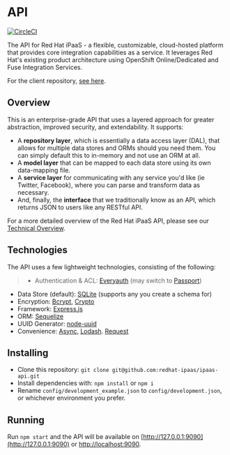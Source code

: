 # API

[![CircleCI](https://circleci.com/gh/redhat-ipaas/ipaas-api.svg?style=svg)](https://circleci.com/gh/redhat-ipaas/ipaas-api)

The API for Red Hat iPaaS - a flexible, customizable, cloud-hosted platform that provides core integration capabilities as a service. It leverages Red Hat's existing product architecture using OpenShift Online/Dedicated and Fuse Integration Services.

For the client repository, [see here](https://github.com/redhat-ipaas/ipaas-client).

## Overview
This is an enterprise-grade API that uses a layered approach for greater abstraction, improved security, and extendability. It supports:

- A **repository layer**, which is essentially a data access layer (DAL), that allows for multiple data stores and ORMs should you need them. You can simply default this to in-memory and not use an ORM at all.
- A **model layer** that can be mapped to each data store using its own data-mapping file.
- A **service layer** for communicating with any service you'd like (ie Twitter, Facebook), where you can parse and transform data as necessary.
- And, finally, the **interface** that we traditionally know as an API, which returns JSON to users like any RESTful API.

For a more detailed overview of the Red Hat iPaaS API, please see our [Technical Overview](docs/overview.md).

## Technologies
The API uses a few lightweight technologies, consisting of the following:

>- Authentication & ACL: [Everyauth](https://github.com/bnoguchi/everyauth) (may switch to [Passport](http://passportjs.org/))
- Data Store (default): [SQLite](https://www.npmjs.com/package/sqlite3) (supports any you create a schema for)
- Encryption: [Bcrypt](https://www.npmjs.com/package/bcrypt), [Crypto](https://www.npmjs.com/package/crypto)
- Framework: [Express.js](http://expressjs.com/)
- ORM: [Sequelize](http://docs.sequelizejs.com/en/v3/)
- UUID Generator: [node-uuid](https://www.npmjs.com/package/node-uuid)
- Convenience: [Async](https://github.com/caolan/async), [Lodash](https://npmjs.org/package/lodash). [Request](https://www.npmjs.com/package/request)



## Installing
- Clone this repository: `git clone git@github.com:redhat-ipaas/ipaas-api.git`
- Install dependencies with: `npm install` or `npm i`
- Rename `config/development_example.json` to `config/development.json`, or whichever environment you prefer.

## Running
Run `npm start` and the API will be available on [http://127.0.0.1:9090](http://127.0.0.1:9090) or [http://localhost:9090](http://localhost:9090).


